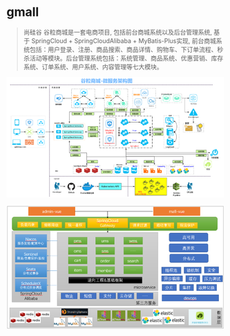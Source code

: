 # gmall

> 尚硅谷 谷粒商城是一套电商项目, 包括前台商城系统以及后台管理系统, 基于 SpringCloud + SpringCloudAlibaba + MyBatis-Plus实现, 前台商城系统包括：用户登录、注册、商品搜索、商品详情、购物车、下订单流程、秒杀活动等模块。后台管理系统包括：系统管理、商品系统、优惠营销、库存系统、订单系统、用户系统、内容管理等七大模块。

![img.png](document/base/img.png)

![img_1.png](document/base/img_1.png)